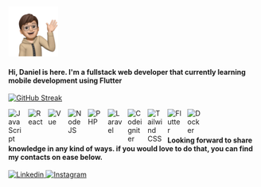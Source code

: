 <img alt='Me' width='100px' src='https://raw.githubusercontent.com/danielpardamean/danielpardamean/main/me.png'>

#### Hi, Daniel is here. I'm a fullstack web developer that currently learning mobile development using Flutter

[![GitHub Streak](https://streak-stats.demolab.com/?user=danielpardamean&theme=vue&hide_border=true&mode=weekly)](https://git.io/streak-stats)

<img align="left" alt="JavaScript" width="30px" style="padding-right:10px;" src="https://cdn.jsdelivr.net/gh/devicons/devicon/icons/javascript/javascript-plain.svg" />
<img align="left" alt="React" width="30px" style="padding-right:10px;" src="https://cdn.jsdelivr.net/gh/devicons/devicon/icons/react/react-original.svg" />
<img align='left' alt='Vue' width='30px' style="padding-right:10px;" src="https://cdn.jsdelivr.net/gh/devicons/devicon/icons/vuejs/vuejs-original.svg" />
<img align="left" alt="NodeJS" width="30px" style="padding-right:10px;" src="https://cdn.jsdelivr.net/gh/devicons/devicon/icons/nodejs/nodejs-original.svg" />
<img align='left' alt='PHP' width='30px' style="padding-right:10px;" src="https://cdn.jsdelivr.net/gh/devicons/devicon/icons/php/php-original.svg" />
<img align='left' alt='Laravel' width='30px' style="padding-right:10px;" src="https://cdn.jsdelivr.net/gh/devicons/devicon/icons/laravel/laravel-plain.svg" />
<img align='left' alt='Codeigniter' width='30px' style="padding-right:10px;" src="https://cdn.jsdelivr.net/gh/devicons/devicon/icons/codeigniter/codeigniter-plain.svg" />
<img align='left' alt='Tailwind CSS' width='30px' style="padding-right:10px;" src="https://cdn.jsdelivr.net/gh/devicons/devicon/icons/tailwindcss/tailwindcss-plain.svg" />
<img align='left' alt='Flutter' width='30px' style="padding-right:10px;" src="https://cdn.jsdelivr.net/gh/devicons/devicon/icons/flutter/flutter-original.svg" />
<img align='left' alt='Docker' width='30px' style="padding-right:10px;" src="https://cdn.jsdelivr.net/gh/devicons/devicon/icons/docker/docker-original.svg" />

<br/>
<br/>

#### Looking forward to share knowledge in any kind of ways. if you would love to do that, you can find my contacts on ease below.
<a href='https://www.linkedin.com/in/danielpardamean/'><img src='https://img.shields.io/badge/linkedin-%230077B5.svg?style=for-the-badge&logo=linkedin&logoColor=white' alt='Linkedin'/>
<a href='https://www.instagram.com/daniellbutar/'><img src='https://img.shields.io/badge/Instagram-%23E4405F.svg?style=for-the-badge&logo=Instagram&logoColor=white' alt='Instagram'/>
